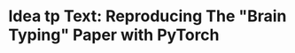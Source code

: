 Idea tp Text: Reproducing The "Brain Typing" Paper with PyTorch
==========================================
